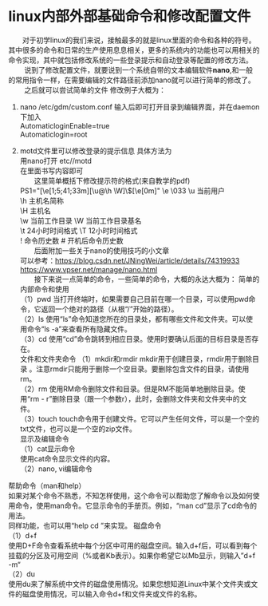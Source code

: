 # linux内部外部基础命令和修改配置文件
&ensp;&ensp;&ensp;&ensp;对于初学linux的我们来说，接触最多的就是linux里面的命令和各种的符号。其中很多的命令和日常的生产使用息息相关，更多的系统内的功能也可以用相关的命令实现，其中就包括修改系统的一些登录提示和自动登录等配置的修改方法。   
&ensp;&ensp;&ensp;&ensp; 说到了修改配置文件，就要说到一个系统自带的文本编辑软件**nano**,和一般的常用指令一样，在需要编辑的文件路径前添加nano就可以进行简单的修改了。    
&ensp;&ensp;&ensp;&ensp; 之后就可以尝试简单的文件   修改例子大概为：  
1.  nano /etc/gdm/custom.conf
输入后即可打开目录到编辑界面，并在daemon下加入  
AutomaticloginEnable=true  
Automaticlogin=root     

2. motd文件里可以修改登录的提示信息
具体方法为  
用nano打开 etc//motd  
在里面书写内容即可    
&ensp;&ensp;&ensp;&ensp;这里简单概括下修改提示符的格式(来自教学的pdf)   
PS1="\[\e[1;5;41;33m\][\u@\h \W]\\$\[\e[0m\]"
\e \033 \u 当前用户    
\h 主机名简称  
\H 主机名  
\w 当前工作目录 \W 当前工作目录基名  
\t 24小时时间格式 \T 12小时时间格式  
\! 命令历史数 \# 开机后命令历史数  
&ensp;&ensp;&ensp;&ensp;后面附加一些关于nano的使用技巧的小文章  
可以参考：https://blog.csdn.net/JNingWei/article/details/74319933
https://www.vpser.net/manage/nano.html    
&ensp;&ensp;&ensp;&ensp;接下来说一点简单的命令，一些简单的命令，大概的永达大概为：
简单的内部命令和使用   
（1）pwd
当打开终端时，如果需要自己目前在哪一个目录，可以使用pwd命令，它返回一个绝对的路径（从根“/”开始的路径）。   
（2）ls
使用“ls”命令知道您所在的目录处，都有哪些文件和文件夹。可以使用命令“ls -a”来查看所有隐藏文件。  
（3）cd
使用“cd”命令跳转到相应目录。使用时要确认后面的目标目录是否存在。   
文件和文件夹命令
（1）mkdir和rmdir
mkdir用于创建目录，rmdir用于删除目录 。注意rmdir只能用于删除一个空目录。要删除包含文件的目录，请使用 rm。   
（2）rm
使用RM命令删除文件和目录。但是RM不能简单地删除目录。使用“rm - r”删除目录（跟一个参数r），此时，会删除文件夹和文件夹中的文件。    
（3）touch
touch命令用于创建文件。它可以产生任何文件，可以是一个空的txt文件，也可以是一个空的zip文件。  
显示及编辑命令   
（1）cat显示命令    
使用cat命令显示文件的内容。   
（2）nano, vi编辑命令

帮助命令（man和help）   
如果对某个命令不熟悉，不知怎样使用，这个命令可以帮助您了解命令以及如何使用命令，使用man命令。它显示命令的手册页。例如，“man cd”显示了cd命令的用法。  
同样功能，也可以用“help cd ”来实现。
磁盘命令  
（1）d+f  
使用D+F命令查看系统中每个分区中可用的磁盘空间。输入d+f后，可以看到每个挂载的分区及可用空间（%或者Kb表示）。如果你希望它以Mb显示，则输入”d+f -m“   
（2）du  
使用du来了解系统中文件的磁盘使用情况。如果您想知道Linux中某个文件夹或文件的磁盘使用情况，可以输入命令d+f和文件夹或文件的名称。